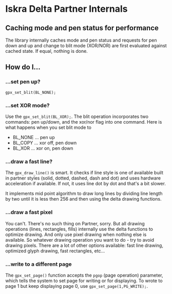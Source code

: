 # Iskra Delta Partner Internals

## Caching mode and pen status for performance

The library internally caches mode and pen status and requests for pen down and up and change to blit mode (XOR/NOR) are first evaluated against cached state. If equal, nothing is done. 

## How do I...

### ...set pen up?

`gpx_set_blit(BL_NONE);`

### ...set XOR mode?

Use the `gpx_set_blit(BL_XOR);`. The blit operation incorporates two commands: pen up/down, and the xor/nor flag into one command. Here is what happens when you set blit mode to
 * BL_NONE ... pen up
 * BL_COPY ... xor off, pen down
 * BL_XOR ... xor on, pen down

### ...draw a fast line?

The `gpx_draw_line()` is smart. It checks if line style is one of available built in partner styles (solid, dotted, dashed, dash and dot) and uses hardware acceleration if available. If not, it uses line dot by dot and that's a bit slower.

It implements mid point algorithm to draw long lines by dividing line length by two until it is less then 256 and then using the delta drawing functions.

### ...draw a fast pixel

You can't. There's no such thing on Partner, sorry. But all drawing operations (lines, rectangles, fills) internally use the delta functions to optimize drawing. And only use pixel drawing when nothing else is available. So whatever drawing operation you want to do - try to avoid drawing pixels. There are a lot of other options available: fast line drawing, optimized glyph drawing, fast rectangles, etc...

### ...write to a different page

The `gpx_set_page()` function accepts the `pgop` (page operation) parameter, which tells the system to set page for writing or for displaying. To wrote to page 1 but keep displaying page 0, use `gpx_set_page(1,PG_WRITE);`.